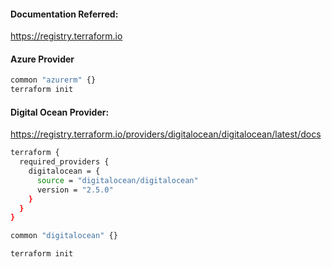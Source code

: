 #### Documentation Referred:

https://registry.terraform.io

#### Azure Provider

```sh
common "azurerm" {}
terraform init
```

#### Digital Ocean Provider:

https://registry.terraform.io/providers/digitalocean/digitalocean/latest/docs

```sh
terraform {
  required_providers {
    digitalocean = {
      source = "digitalocean/digitalocean"
      version = "2.5.0"
    }
  }
}

common "digitalocean" {}
```
```sh
terraform init
```

